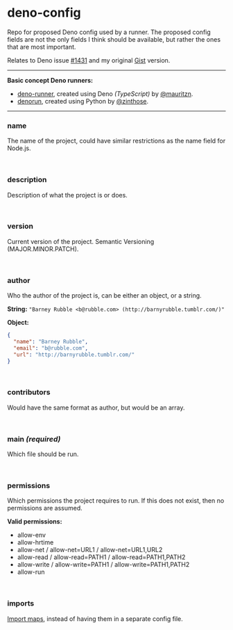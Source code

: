 # deno-config
Repo for proposed Deno config used by a runner. The proposed config fields are not the only fields I think should be available, but rather the ones that are most important.

Relates to Deno issue [#1431](https://github.com/denoland/deno/issues/1431) and my original [Gist](https://gist.github.com/mauritzn/04d8a6e910d6612356d4daf231c7a6d1) version.

-----

**Basic concept Deno runners:**
  - [deno-runner](https://github.com/mauritzn/deno-runner), created using Deno *(TypeScript)* by [@mauritzn](https://github.com/mauritzn).
  - [denorun](https://github.com/zinthose/denorun), created using Python by [@zinthose](https://github.com/zinthose).

-----

### name

The name of the project, could have similar restrictions as the name field for Node.js.

<br />

### description

Description of what the project is or does.

<br />

### version

Current version of the project. Semantic Versioning (MAJOR.MINOR.PATCH).

<br />

### author

Who the author of the project is, can be either an object, or a string.

**String:** `"Barney Rubble <b@rubble.com> (http://barnyrubble.tumblr.com/)"`

**Object:**
```json
{
  "name": "Barney Rubble",
  "email": "b@rubble.com",
  "url": "http://barnyrubble.tumblr.com/"
}
```

<br />

### contributors

Would have the same format as author, but would be an array.

<br />

### main *(required)*

Which file should be run.

<br />

### permissions

Which permissions the project requires to run. If this does not exist, then no permissions are assumed.

**Valid permissions:**
  - allow-env
  - allow-hrtime
  - allow-net / allow-net=URL1 / allow-net=URL1,URL2
  - allow-read / allow-read=PATH1 / allow-read=PATH1,PATH2
  - allow-write / allow-write=PATH1 / allow-write=PATH1,PATH2
  - allow-run

<br />

### imports

[Import maps](https://deno.land/manual/linking_to_external_code/import_maps), instead of having them in a separate config file.
